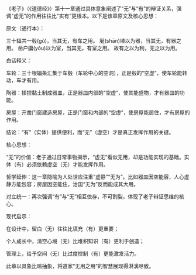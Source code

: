 《老子》（《道德经》）第十一章通过具体意象阐述了“无”与“有”的辩证关系，强调“虚无”的作用往往比“实有”更根本。以下是该章原文及核心思想：

原文（通行本）：

三十辐共一毂(gǔ)，当其无，有车之用。
埏(shān)埴以为器，当其无，有器之用。
凿户牖(yǒu)以为室，当其无，有室之用。
故有之以为利，无之以为用。

白话释义：

车轮：三十根辐条汇集于车毂（车轮中心的空洞），正是毂的“空虚”，使车轮能转动，车才有用。

陶器：揉捏黏土制成器皿，正是器皿内部的“空虚”，使其能盛物，才有器皿的功能。

房屋：开凿门窗建造房屋，正是门窗和内部的“空虚”，使房屋能居住，才有房屋的作用。

结论：“有”（实体）提供便利，而“无”（虚空）才是真正发挥作用的关键。

核心思想：

“无”的价值：老子通过日常事物揭示，“虚无”看似无用，却是功能实现的基础。实体（有）必须依赖虚空（无）才能发挥作用。

哲学延伸：这一章隐喻为人处世应注重“虚静”“无为”。比如器皿因空能容，人心虚静方能包容；房屋因空能住，治国“无为”反而能成其大用。

对立统一：再次强调“有”与“无”相互依存，不可割裂，体现了老子辩证思维的核心。

现代启示：

在设计中，留白（无）往往比填充（有）更重要；

个人成长中，清空心境（无）比堆积知识（有）更利于创造；

管理上，给予空间（无）比过度控制（有）更能激发活力。

此章以具象比喻抽象，将道家“无用之用”的智慧展现得淋漓尽致。
